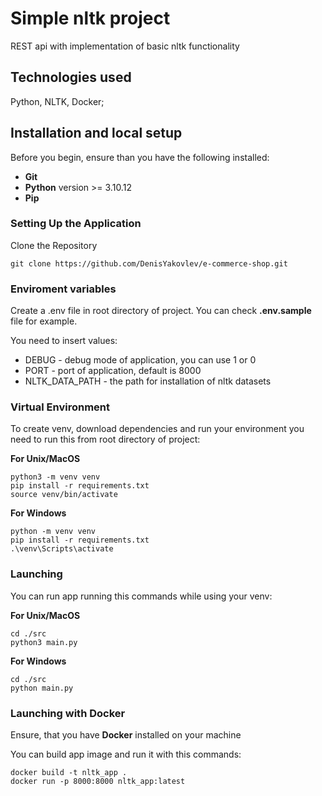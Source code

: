 # Simple nltk project

REST api with implementation of basic nltk functionality 

## Technologies used

Python, NLTK, Docker;

## Installation and local setup
Before you begin, ensure than you have the following installed:  

* **Git**
* **Python** version >= 3.10.12
* **Pip**

### Setting Up the Application  
Clone the Repository  

```
git clone https://github.com/DenisYakovlev/e-commerce-shop.git 
```

### Enviroment variables
Create a .env file in root directory of project. You can check **.env.sample** file for example.

You need to insert values:
* DEBUG - debug mode of application, you can use 1 or 0
* PORT - port of application, default is 8000
* NLTK_DATA_PATH - the path for installation of nltk datasets

### Virtual Environment
To create venv, download dependencies and run your environment you need to run this from root directory of project:

**For Unix/MacOS**
```
python3 -m venv venv
pip install -r requirements.txt
source venv/bin/activate
```

**For Windows**
```
python -m venv venv
pip install -r requirements.txt
.\venv\Scripts\activate
```

### Launching
You can run app running this commands while using your venv:

**For Unix/MacOS**
```
cd ./src
python3 main.py
```

**For Windows**
```
cd ./src
python main.py
```

### Launching with Docker
Ensure, that you have **Docker** installed on your machine

You can build app image and run it with this commands:

```
docker build -t nltk_app .
docker run -p 8000:8000 nltk_app:latest
```
